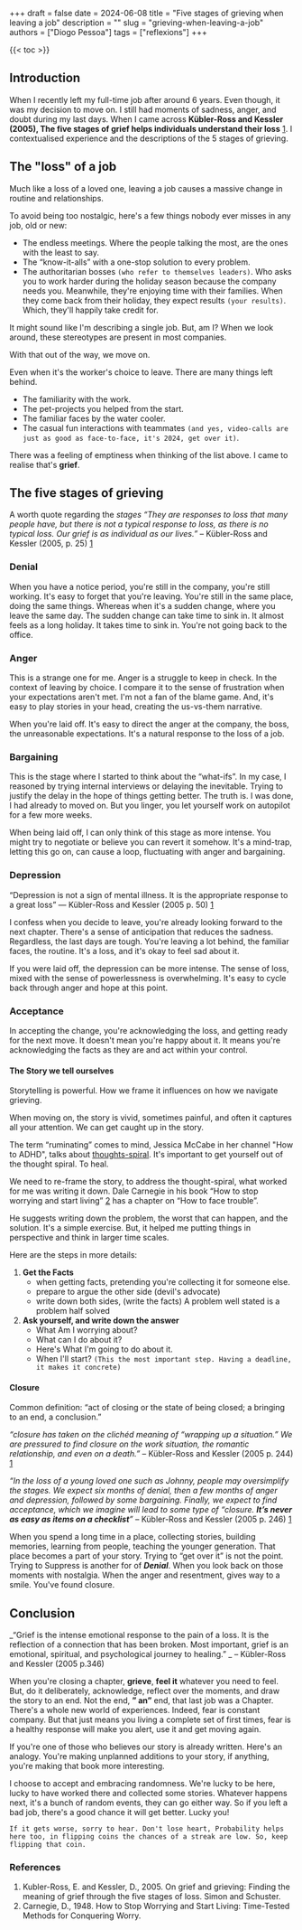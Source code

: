 +++
draft = false
date = 2024-06-08
title = "Five stages of grieving when leaving a job"
description = ""
slug = "grieving-when-leaving-a-job"
authors = ["Diogo Pessoa"]
tags = ["reflexions"]
+++

{{< toc >}}

## Introduction

When I recently left my full-time job after around 6 years. Even though, it was my
decision to move on. I still had moments of sadness, anger, and doubt during my last
days. When I came across **Kübler-Ross and Kessler (2005), The five stages of
grief helps individuals understand their loss** [1](#references). I contextualised
experience and the descriptions of the 5 stages of grieving.

## The "loss" of a job

Much like a loss of a loved one, leaving a job causes a massive change in
routine and relationships.

To avoid being too nostalgic, here's a few things nobody ever misses in any job, old or
new:

* The endless meetings. Where the people talking the most, are the ones with the least
  to say.
* The “know-it-alls” with a one-stop solution to every problem.
* The authoritarian bosses `(who refer to themselves leaders)`. Who asks you to work
  harder during the holiday season because the company needs you. Meanwhile, they're
  enjoying time with their families. When they come back from their holiday, they expect
  results `(your results)`. Which, they'll happily take credit for.

It might sound like I'm describing a single job. But, am I? When we look around, these
stereotypes are present in most companies.

With that out of the way, we move on.

Even when it's the worker's choice to leave. There are many things left behind.

* The familiarity with the work.
* The pet-projects you helped from the start.
* The familiar faces by the water cooler.
* The casual fun interactions with
  teammates `(and yes, video-calls are just as good as face-to-face, it's 2024, get over it)`.

There was a feeling of emptiness when thinking of the list above. I came to realise
that's **grief**.

## The five stages of grieving

A worth quote regarding the _stages_ _“They are
responses to loss that many people have, but there is not a typical response to loss, as
there is no typical loss. Our grief is as individual as our lives.”_ – Kübler-Ross and
Kessler  (2005, p. 25) [1](#references)

### Denial

When you have a notice period, you're still in the company, you're still working. It's
easy to forget that you're leaving. You're still in the same place, doing the same
things. Whereas when it's a sudden change, where you leave the same day. The sudden
change can take time to sink in. It almost feels as a long holiday. It takes time to
sink in. You're not going back to the office.

### Anger

This is a strange one for me. Anger is a struggle to keep in check. In the context of
leaving by choice. I compare it to the sense of frustration when your expectations
aren't met. I'm not a fan of the blame game. And, it's easy to play stories in your
head, creating the us-vs-them narrative.

When you're laid off. It's easy to direct the anger at the company, the boss, the
unreasonable expectations. It's a natural response to the loss of a job.

### Bargaining

This is the stage where I started to think about the “what-ifs”. In my case, I reasoned
by trying internal interviews or delaying the inevitable. Trying to justify the delay in
the hope of things getting better. The truth is. I was done, I had already to moved on.
But you
linger, you let yourself work on autopilot for a few more weeks.

When being laid off, I can only think of this stage as more intense. You might try to
negotiate or believe you can revert it somehow. It's a mind-trap, letting this go on,
can cause a loop, fluctuating with anger and bargaining.

### Depression

“Depression is not a sign of mental illness. It is the appropriate response to a great
loss”
— Kübler-Ross and Kessler (2005 p. 50) [1](#references)

I confess when you decide to leave, you're already looking forward to the next
chapter. There's a sense of anticipation that reduces the sadness. Regardless, the last
days
are tough. You're leaving a lot behind, the familiar faces, the routine. It's a loss,
and it's okay to feel sad about it.

If you were laid off, the depression can be more intense. The sense of loss, mixed with
the sense of powerlessness is overwhelming. It's easy to cycle back through anger and
hope at this point.

### Acceptance

In accepting the change, you're acknowledging the loss, and getting ready for the next
move. It doesn't mean you're happy about it. It means you're acknowledging the facts as
they are and act within your control.

#### The Story we tell ourselves

Storytelling is powerful. How we frame it influences on how we navigate
grieving.

When moving on, the story is vivid, sometimes painful, and often it captures all your
attention. We can get caught up in the story.

The term “ruminating” comes to mind, Jessica McCabe in her channel "How to ADHD", talks
about [thoughts-spiral](https://youtu.be/_x9Y77Ta83I?si=-vqQXjFcRaRaeBlZ). It's
important to get yourself out of the thought spiral. To heal.

We need to re-frame the story, to address the thought-spiral, what worked for me was
writing it down. Dale Carnegie in his
book “How to stop
worrying
and start living” [2](#references) has a chapter on “How to face trouble”.

He suggests writing down the problem, the worst that can happen, and the solution. It's
a simple exercise. But, it helped me putting things in perspective and think in larger
time scales.

Here are the steps in more details:

1. **Get the Facts**
    * when getting facts, pretending you're collecting it for someone else.
    * prepare to argue the other side (devil's advocate)
    * write down both sides, (write the facts) A problem well stated is a problem half
      solved
2. **Ask yourself, and write down the answer**
    * What Am I worrying about?
    * What can I do about it?
    * Here's What I'm going to do about it.
    * When I'll
      start? `(This the most important step. Having a deadline, it makes it concrete)`

#### Closure

Common definition: “act of closing or the state of being closed; a
bringing to an end, a conclusion.”

_“closure has taken on the clichéd meaning of “wrapping up a situation.” We are
pressured to find closure on the work situation, the romantic relationship, and even on
a
death.”_ – Kübler-Ross and Kessler (2005 p. 244) [1](#references)

_“In the loss of a young loved one such as Johnny, people may oversimplify the stages.
We
expect six months of denial, then a few months of anger and depression, followed by some
bargaining. Finally, we expect to find acceptance, which we imagine will lead to some
type of “closure. **It’s never as easy as items on a checklist**”_ – Kübler-Ross and
Kessler (2005 p. 246) [1](#references)

When you spend a long time in a place, collecting stories, building memories, learning
from people, teaching the younger generation. That place becomes a part of your story.
Trying to “get over it” is not the point. Trying to Suppress is another for of
_**Denial**_.
When you look back on those moments with nostalgia. When the anger and
resentment, gives way to a smile. You've found closure.

## Conclusion

_“Grief is the intense emotional response to the pain of a loss. It is the reflection of
a connection that has been broken. Most important, grief is an emotional, spiritual, and
psychological journey to healing.” _ – Kübler-Ross and Kessler (2005 p.346)

When you're closing a chapter, **grieve**, **feel it** whatever you need to feel. But,
do
it deliberately,
acknowledge, reflect over the moments, and draw the story to an end. Not the end, **”
an”** end, that last job was a Chapter. There's a whole new
world of experiences. Indeed, fear is constant company. But that just means
you
living a complete set of first times, fear is a healthy response will make you alert,
use it and get moving again.

If you're one of those who believes our story is already written. Here's an analogy.
You're making unplanned additions to your story, if anything, you're making that book
more
interesting.

I choose to accept and embracing randomness. We're lucky to be here, lucky to have
worked there and collected some stories. Whatever happens next, it's a bunch of
random events, they can go either way.
So if you left a bad job, there's a good chance it will get better. Lucky you!

`If it gets worse, sorry to hear. Don't lose heart, Probability helps here too, in flipping coins the chances of a streak are low. So, keep flipping that coin.`

### References

1. Kubler-Ross, E. and Kessler, D., 2005. On grief and grieving: Finding the meaning of
   grief through the five stages of loss. Simon and Schuster.
2. Carnegie, D., 1948. How to Stop Worrying and Start Living: Time-Tested Methods for
   Conquering Worry.
